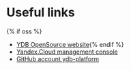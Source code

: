 # Useful links

{% if oss %}

* [YDB OpenSource website](https://ydb.tech){% endif %}
* [Yandex.Cloud management console](https://console.cloud.yandex.ru)
* [GitHub account ydb-platform](https://github.com/ydb-platform)

